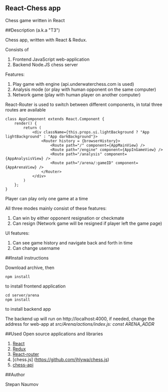 ## React-Chess app

Chess game written in React

##Description (a.k.a "ТЗ")

Chess app, written with React & Redux. 

Consists of 

1. Frontend JavaScript web-application
2. Backend Node.JS chess server

Features:

1. Play game with engine (api.underwaterchess.com is used)
2. Analysis mode (or play with human opponent on the same computer)
3. Network game (play with human player on another computer) 

React-Router is used to switch between different components, in total three routes are available

```
class AppComponent extends React.Component {
    render() {
        return (
            <div className={this.props.ui.lightBackground ? "App lightBackground" : "App darkBackground"}>
                <Router history = {browserHistory}>
                    <Route path="/" component={AppMainView} />
                    <Route path="/engine" component={AppInGameView} />
                    <Route path="/analysis" component={AppAnalysisView} />
                    <Route path="/arena/:gameID" component={AppArenaView} />
                </Router>
            </div>
        )
    };
}
```

Player can play only one game at a time

All three modes mainly consist of these features:

1. Can win by either opponent resignation or checkmate
2. Can resign (Network game will be resigned if player left the game page)


UI features:

1. Can see game history and navigate back and forth in time
2. Can change username

##Install instructions

Download archive, then

`npm install`

to install frontend application

```
cd server/arena
npm install 
```

to install backend app

The backend up will run on http://localhost:4000, if needed, change the address for web-app at *src/Arena/actions/index.js: const ARENA_ADDR*

##Used Open source applications and libraries

1. [React](https://facebook.github.io/react/)
2. [Redux](http://redux.js.org)
3. [React-router](https://github.com/ReactTraining/react-router)
4. [chess.js] (https://github.com/jhlywa/chess.js)
5. [chess-api](https://github.com/ncksllvn/chess-api)

##Author

Stepan Naumov
